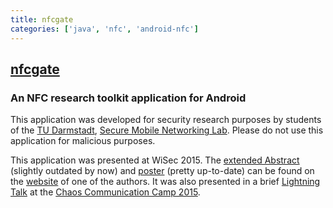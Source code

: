 ```yaml
---
title: nfcgate
categories: ['java', 'nfc', 'android-nfc']
---
```

## [nfcgate](https://github.com/nfcgate/nfcgate)

### An NFC research toolkit application for Android

This application was developed for security research purposes by students of the [TU Darmstadt](https://www.tu-darmstadt.de/), [Secure Mobile Networking Lab](https://www.seemoo.tu-darmstadt.de/). Please do not use this application for malicious purposes.

This application was presented at WiSec 2015. The [extended Abstract](https://blog.velcommuta.de/wp-content/uploads/2015/07/nfcgate-extended-abstract.pdf) (slightly outdated by now) and [poster](https://blog.velcommuta.de/wp-content/uploads/2015/07/NFCGate-Poster.pdf) (pretty up-to-date) can be found on the [website](https://blog.velcommuta.de/publications/) of one of the authors. It was also presented in a brief [Lightning Talk](https://media.ccc.de/browse/conferences/camp2015/camp2015-6862-lightning_talks_day_2.html#video&t=300) at the [Chaos Communication Camp 2015](https://events.ccc.de/camp/2015/wiki/Main_Page).
